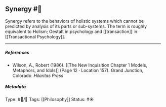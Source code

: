 ## Synergy  #🧠 

Synergy refers to the behaviors of holistic systems which cannot be predicted by analysis of its parts or sub-systems. The term is roughly equivalent to Holism; Gestalt in psychology and [[transaction]] in [[Transactional Psychology]].

___

##### References

- Wilson, A., Robert (1986). [[The New Inquisition Chapter 1 Models, Metaphors, and Idols]] (Page 12 · Location 157). Grand Junction, Colorado: _Hilaritas Press_

##### Metadata

Type: #🔵/🔵 
Tags: [[Philosophy]] 
Status: #☀️ 